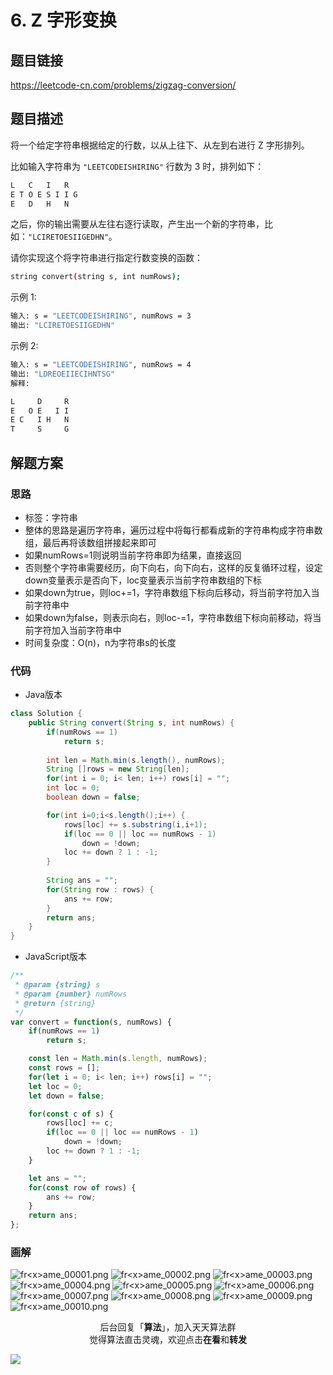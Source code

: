 # 6. Z 字形变换

## 题目链接

https://leetcode-cn.com/problems/zigzag-conversion/

## 题目描述

将一个给定字符串根据给定的行数，以从上往下、从左到右进行 Z 字形排列。

比如输入字符串为 `"LEETCODEISHIRING"` 行数为 3 时，排列如下：

```bash
L   C   I   R
E T O E S I I G
E   D   H   N
```

之后，你的输出需要从左往右逐行读取，产生出一个新的字符串，比如：`"LCIRETOESIIGEDHN"`。

请你实现这个将字符串进行指定行数变换的函数：

```bash
string convert(string s, int numRows);
```

示例 1:

```bash
输入: s = "LEETCODEISHIRING", numRows = 3
输出: "LCIRETOESIIGEDHN"
```

示例 2:

```bash
输入: s = "LEETCODEISHIRING", numRows = 4
输出: "LDREOEIIECIHNTSG"
解释:

L     D     R
E   O E   I I
E C   I H   N
T     S     G
```


## 解题方案

### 思路

- 标签：字符串
- 整体的思路是遍历字符串，遍历过程中将每行都看成新的字符串构成字符串数组，最后再将该数组拼接起来即可
- 如果numRows=1则说明当前字符串即为结果，直接返回
- 否则整个字符串需要经历，向下向右，向下向右，这样的反复循环过程，设定down变量表示是否向下，loc变量表示当前字符串数组的下标
- 如果down为true，则loc+=1，字符串数组下标向后移动，将当前字符加入当前字符串中
- 如果down为false，则表示向右，则loc-=1，字符串数组下标向前移动，将当前字符加入当前字符串中
- 时间复杂度：O(n)，n为字符串s的长度

### 代码

- Java版本

```java
class Solution {
    public String convert(String s, int numRows) {
        if(numRows == 1)
            return s;
        
        int len = Math.min(s.length(), numRows);
        String []rows = new String[len];
        for(int i = 0; i< len; i++) rows[i] = "";
        int loc = 0;
        boolean down = false;

        for(int i=0;i<s.length();i++) {
            rows[loc] += s.substring(i,i+1);
            if(loc == 0 || loc == numRows - 1)
                down = !down;
            loc += down ? 1 : -1;
        }
        
        String ans = "";
        for(String row : rows) {
            ans += row;
        }
        return ans;
    }
}
```

- JavaScript版本

```javascript
/**
 * @param {string} s
 * @param {number} numRows
 * @return {string}
 */
var convert = function(s, numRows) {
    if(numRows == 1)
        return s;

    const len = Math.min(s.length, numRows);
    const rows = [];
    for(let i = 0; i< len; i++) rows[i] = "";
    let loc = 0;
    let down = false;

    for(const c of s) {
        rows[loc] += c;
        if(loc == 0 || loc == numRows - 1)
            down = !down;
        loc += down ? 1 : -1;
    }

    let ans = "";
    for(const row of rows) {
        ans += row;
    }
    return ans;
};
```

### 画解

![fr&lt;x&gt;ame_00001.png](https://i.loli.net/2019/06/16/5d05a1491d52961940.png)
![fr&lt;x&gt;ame_00002.png](https://i.loli.net/2019/06/16/5d05a148d2be811455.png)
![fr&lt;x&gt;ame_00003.png](https://i.loli.net/2019/06/16/5d05a1490153e81226.png)
![fr&lt;x&gt;ame_00004.png](https://i.loli.net/2019/06/16/5d05a14945f2613349.png)
![fr&lt;x&gt;ame_00005.png](https://i.loli.net/2019/06/16/5d05a52c45ebf98028.png)
![fr&lt;x&gt;ame_00006.png](https://i.loli.net/2019/06/16/5d05a149325bd77759.png)
![fr&lt;x&gt;ame_00007.png](https://i.loli.net/2019/06/16/5d05a14bd17a254502.png)
![fr&lt;x&gt;ame_00008.png](https://i.loli.net/2019/06/16/5d05a14aacdc559195.png)
![fr&lt;x&gt;ame_00009.png](https://i.loli.net/2019/06/16/5d05a14b25b3875309.png)
![fr&lt;x&gt;ame_00010.png](https://i.loli.net/2019/06/16/5d05a14b3693a44325.png)


<span style="display:block;text-align:center;">后台回复「<strong>算法</strong>」，加入天天算法群</span>
<span style="display:block;text-align:center;">觉得算法直击灵魂，欢迎点击<strong>在看</strong>和<strong>转发</strong></span>

![](https://i.loli.net/2019/05/20/5ce23b33cc01d73486.gif)